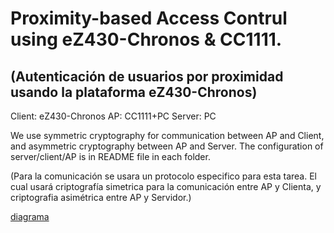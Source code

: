 Proximity-based Access Contrul using eZ430-Chronos & CC1111.
============================================================
(Autenticación de usuarios por proximidad usando la plataforma eZ430-Chronos)
-----------------------------------------------------------------------------

Client:	eZ430-Chronos
AP:	CC1111+PC
Server: PC 

We use symmetric cryptography for communication between AP and Client, and asymmetric cryptography between AP and Server. The configuration of server/client/AP is in README file in each folder.

(Para la comunicación se usara un protocolo especifico para esta tarea. El cual usará criptografía simetrica para la comunicación entre AP y Clienta, y criptografia asimétrica entre AP y Servidor.)


[diagrama](http://img853.imageshack.us/img853/760/hef5.png "Generic diagram")




